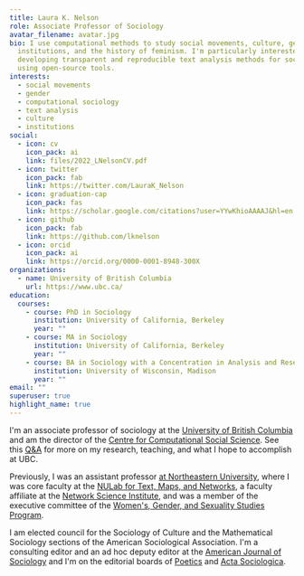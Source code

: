 ```yaml
---
title: Laura K. Nelson
role: Associate Professor of Sociology
avatar_filename: avatar.jpg
bio: I use computational methods to study social movements, culture, gender,
  institutions, and the history of feminism. I'm particularly interested in
  developing transparent and reproducible text analysis methods for sociology
  using open-source tools.
interests:
  - social movements
  - gender
  - computational sociology
  - text analysis
  - culture
  - institutions
social:
  - icon: cv
    icon_pack: ai
    link: files/2022_LNelsonCV.pdf
  - icon: twitter
    icon_pack: fab
    link: https://twitter.com/LauraK_Nelson
  - icon: graduation-cap
    icon_pack: fas
    link: https://scholar.google.com/citations?user=YYwKhioAAAAJ&hl=en
  - icon: github
    icon_pack: fab
    link: https://github.com/lknelson
  - icon: orcid
    icon_pack: ai
    link: https://orcid.org/0000-0001-8948-300X
organizations:
  - name: University of British Columbia
    url: https://www.ubc.ca/
education:
  courses:
    - course: PhD in Sociology
      institution: University of California, Berkeley
      year: ""
    - course: MA in Sociology
      institution: University of California, Berkeley
      year: ""
    - course: BA in Sociology with a Concentration in Analysis and Research
      institution: University of Wisconsin, Madison
      year: ""
email: ""
superuser: true
highlight_name: true
---
```

I'm an associate professor of sociology at the [University of British Columbia](https://sociology.ubc.ca/profile/laura-nelson/) and am the director of the [Centre for Computational Social Science](https://ccss.arts.ubc.ca/). See this [Q&A](https://sociology.ubc.ca/news/qa-with-newly-appointed-assistant-professor-dr-laura-nelson/) for more on my research, teaching, and what I hope to accomplish at UBC.

Previously, I was an assistant professor [at Northeastern University](https://www.northeastern.edu/cssh/), where I was core faculty at the [NULab for Text, Maps, and Networks](https://web.northeastern.edu/nulab/), a faculty affiliate at the [Network Science Institute](https://www.networkscienceinstitute.org/), and was a member of the executive committee of the [Women's, Gender, and Sexuality Studies Program](https://cssh.northeastern.edu/wgss/).

I am elected council for the Sociology of Culture and the Mathematical Sociology sections of the American Sociological Association. I'm a consulting editor and an ad hoc deputy editor at the [American Journal of Sociology](https://www.journals.uchicago.edu/toc/ajs/current) and I'm on the editorial boards of [Poetics](https://www.sciencedirect.com/journal/poetics) and [Acta Sociologica](https://journals.sagepub.com/home/asj).
